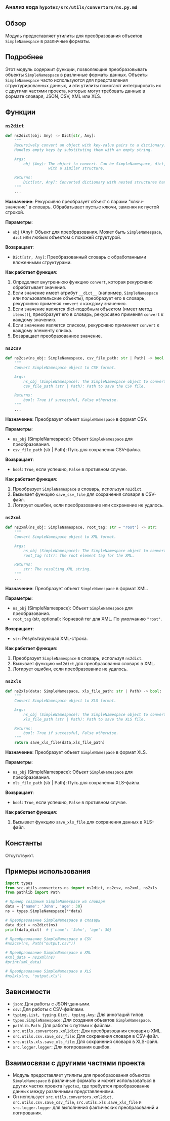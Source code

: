 ### Анализ кода `hypotez/src/utils/convertors/ns.py.md`

## Обзор

Модуль предоставляет утилиты для преобразования объектов `SimpleNamespace` в различные форматы.

## Подробнее

Этот модуль содержит функции, позволяющие преобразовывать объекты `SimpleNamespace` в различные форматы данных. Объекты `SimpleNamespace` часто используются для представления структурированных данных, и эти утилиты помогают интегрировать их с другими частями проекта, которые могут требовать данные в формате словаря, JSON, CSV, XML или XLS.

## Функции

### `ns2dict`

```python
def ns2dict(obj: Any) -> Dict[str, Any]:
    """
    Recursively convert an object with key-value pairs to a dictionary.
    Handles empty keys by substituting them with an empty string.

    Args:
        obj (Any): The object to convert. Can be SimpleNamespace, dict, or any object
                   with a similar structure.

    Returns:
        Dict[str, Any]: Converted dictionary with nested structures handled.
    """
    ...
```

**Назначение**:
Рекурсивно преобразует объект с парами "ключ-значение" в словарь. Обрабатывает пустые ключи, заменяя их пустой строкой.

**Параметры**:

*   `obj` (Any): Объект для преобразования. Может быть `SimpleNamespace`, `dict` или любым объектом с похожей структурой.

**Возвращает**:

*   `Dict[str, Any]`: Преобразованный словарь с обработанными вложенными структурами.

**Как работает функция**:

1.  Определяет внутреннюю функцию `convert`, которая рекурсивно обрабатывает значения.
2.  Если значение имеет атрибут `__dict__` (например, `SimpleNamespace` или пользовательские объекты), преобразует его в словарь, рекурсивно применяя `convert` к каждому значению.
3.  Если значение является dict-подобным объектом (имеет метод `items()`), преобразует его в словарь, рекурсивно применяя `convert` к каждому значению.
4.  Если значение является списком, рекурсивно применяет `convert` к каждому элементу списка.
5.  Возвращает преобразованное значение.

### `ns2csv`

```python
def ns2csv(ns_obj: SimpleNamespace, csv_file_path: str | Path) -> bool:
    """
    Convert SimpleNamespace object to CSV format.

    Args:
        ns_obj (SimpleNamespace): The SimpleNamespace object to convert.
        csv_file_path (str | Path): Path to save the CSV file.

    Returns:
        bool: True if successful, False otherwise.
    """
    ...
```

**Назначение**:
Преобразует объект `SimpleNamespace` в формат CSV.

**Параметры**:

*   `ns_obj` (SimpleNamespace): Объект `SimpleNamespace` для преобразования.
*   `csv_file_path` (str | Path): Путь для сохранения CSV-файла.

**Возвращает**:

*   `bool`: `True`, если успешно, `False` в противном случае.

**Как работает функция**:

1.  Преобразует `SimpleNamespace` в словарь, используя `ns2dict`.
2.  Вызывает функцию `save_csv_file` для сохранения словаря в CSV-файл.
3.  Логирует ошибки, если преобразование или сохранение не удалось.

### `ns2xml`

```python
def ns2xml(ns_obj: SimpleNamespace, root_tag: str = "root") -> str:
    """
    Convert SimpleNamespace object to XML format.

    Args:
        ns_obj (SimpleNamespace): The SimpleNamespace object to convert.
        root_tag (str): The root element tag for the XML.

    Returns:
        str: The resulting XML string.
    """
    ...
```

**Назначение**:
Преобразует объект `SimpleNamespace` в формат XML.

**Параметры**:

*   `ns_obj` (SimpleNamespace): Объект `SimpleNamespace` для преобразования.
*   `root_tag` (str, optional): Корневой тег для XML. По умолчанию `"root"`.

**Возвращает**:

*   `str`: Результирующая XML-строка.

**Как работает функция**:

1.  Преобразует `SimpleNamespace` в словарь, используя `ns2dict`.
2.  Вызывает функцию `xml2dict` для преобразования словаря в XML.
3.  Логирует ошибки, если преобразование не удалось.

### `ns2xls`

```python
def ns2xls(data: SimpleNamespace, xls_file_path: str | Path) -> bool:
    """
    Convert SimpleNamespace object to XLS format.

    Args:
        ns_obj (SimpleNamespace): The SimpleNamespace object to convert.
        xls_file_path (str | Path): Path to save the XLS file.

    Returns:
        bool: True if successful, False otherwise.
    """
    return save_xls_file(data,xls_file_path)
```

**Назначение**:
Преобразует объект `SimpleNamespace` в формат XLS.

**Параметры**:

*   `ns_obj` (SimpleNamespace): Объект `SimpleNamespace` для преобразования.
*   `xls_file_path` (str | Path): Путь для сохранения XLS-файла.

**Возвращает**:

*   `bool`: `True`, если успешно, `False` в противном случае.

**Как работает функция**:

1.  Вызывает функцию `save_xls_file` для сохранения данных в XLS-файл.

## Константы

Отсутствуют.

## Примеры использования

```python
import types
from src.utils.convertors.ns import ns2dict, ns2csv, ns2xml, ns2xls
from pathlib import Path

# Пример создания SimpleNamespace из словаря
data = {'name': 'John', 'age': 30}
ns = types.SimpleNamespace(**data)

# Преобразование SimpleNamespace в словарь
data_dict = ns2dict(ns)
print(data_dict)  # {'name': 'John', 'age': 30}

# Преобразование SimpleNamespace в CSV
#ns2csv(ns, Path("output.csv"))

# Преобразование SimpleNamespace в XML
#xml_data = ns2xml(ns)
#print(xml_data)

# Преобразование SimpleNamespace в XLS
#ns2xls(ns, "output.xls")
```

## Зависимости

*   `json`: Для работы с JSON-данными.
*   `csv`: Для работы с CSV-файлами.
*   `typing.List, typing.Dict, typing.Any`: Для аннотаций типов.
*   `types.SimpleNamespace`: Для создания объектов `SimpleNamespace`.
*   `pathlib.Path`: Для работы с путями к файлам.
*   `src.utils.convertors.xml2dict`: Для преобразования словаря в XML.
*   `src.utils.csv.save_csv_file`: Для сохранения словаря в CSV-файл.
*   `src.utils.xls.save_xls_file`: Для сохранения словаря в XLS-файл.
*   `src.logger.logger`: Для логирования ошибок.

## Взаимосвязи с другими частями проекта

*   Модуль предоставляет утилиты для преобразования объектов `SimpleNamespace` в различные форматы и может использоваться в других частях проекта `hypotez`, где требуется преобразование данных между различными представлениями.
*   Он использует `src.utils.convertors.xml2dict`, `src.utils.csv.save_csv_file`, `src.utils.xls.save_xls_file` и `src.logger.logger` для выполнения фактических преобразований и логирования.